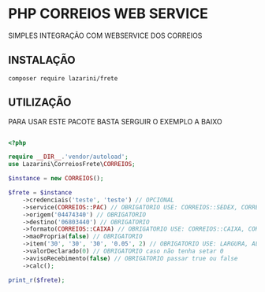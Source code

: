 # PHP CORREIOS WEB SERVICE

SIMPLES INTEGRAÇÃO COM WEBSERVICE DOS CORREIOS

## INSTALAÇÃO

```shell
composer require lazarini/frete
```


## UTILIZAÇÃO

PARA USAR ESTE PACOTE BASTA SERGUIR O EXEMPLO A BAIXO

```php

<?php

require __DIR__.'vendor/autoload';
use Lazarini\CorreiosFrete\CORREIOS;

$instance = new CORREIOS();

$frete = $instance
    ->credenciais('teste', 'teste') // OPCIONAL
    ->service(CORREIOS::PAC) // OBRIGATORIO USE: CORREIOS::SEDEX, CORREIOS::PAC, CORREIOS::SEDEX_10
    ->origem('04474340') // OBRIGATORIO
    ->destino('06803440') // OBRIGATORIO
    ->formato(CORREIOS::CAIXA) // OBRIGATORIO USE: CORREIOS::CAIXA, CORREIOS::ROLO, CORREIOS::ENVELOPE
    ->maoPropria(false) // OBRIGATORIO
    ->item('30', '30', '30', '0.05', 2) // OBRIGATORIO USE: LARGURA, ALTURA, COMPRIMENTO, PESO, QUANTIDADE
    ->valorDeclarado(0) // OBRIGATORIO caso não tenha setar 0
    ->avisoRecebimento(false) // OBRIGATORIO passar true ou false
    ->calc();

print_r($frete);
```
